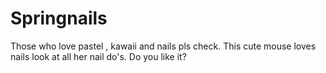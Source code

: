 # Springnails
Those who love pastel , kawaii and nails pls check. This cute mouse loves nails look at all her nail do's. Do you like it?
